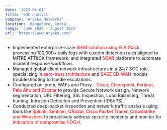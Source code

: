 ```yaml
---
date: '2023-04-01'
title: 'SOC analyst'
company: 'Aryaka Networks'
location: 'Bangalore, India'
range: 'June 2020 - August 2023'
url: 'https://www.aryaka.com/'
---
```


- Implemented enterprise-scale <span style="color: red;">SIEM solution using ELK Stack</span>, processing 100,000+ daily logs with custom detection rules aligned to MITRE ATT&CK framework, and integrated <span style="color: red;">SOAR</span> platforms to automate incident response workflows.
- Managed global client network infrastructures in a 24/7 SOC role, specializing in <span style="color: red;">zero-trust architecture</span> and <span style="color: red;">SASE SD-WAN</span> models troubleshooting to handle escalations.
- Configured on-prem, WAFs and Proxy - <span style="color: red;">Cisco, Checkpoint, Fortinet, Palo Alto and Zscalar</span> to provide Secure Network design, Network segmentation, URL Filtering, SSL Inspection, Load Balancing, Threat hunting, Intrusion Detection and Prevention (IDS/IPS).
-  Conducted deep-packet inspection and network traffic analysis using tools like <span style="color: red;">Splunk, Sentinel, QRadar, Cisco Packet Tracer, Crowdstrike and Wireshark</span> to proactively address security incidents and monitor for <span style="color: red;">indicators of compromise (IOCs)</span>.

